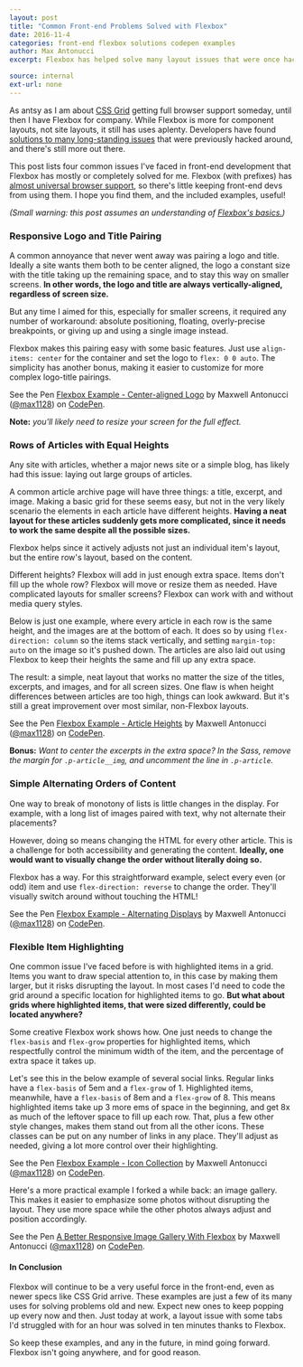 ```yaml
---
layout: post
title: "Common Front-end Problems Solved with Flexbox"
date: 2016-11-4
categories: front-end flexbox solutions codepen examples
author: Max Antonucci
excerpt: Flexbox has helped solve many layout issues that were once hacked around. These are four more common layout dilemmas Flexbox now helps solve.

source: internal
ext-url: none
---
```


As antsy as I am about [CSS Grid](http://gridbyexample.com/) getting full browser support someday, until then I have Flexbox for company. While Flexbox is more for component layouts, not site layouts, it still has uses aplenty. Developers have found [solutions to many long-standing issues](https://philipwalton.github.io/solved-by-flexbox/) that were previously hacked around, and there's still more out there.

This post lists four common issues I've faced in front-end development that Flexbox has mostly or completely solved for me. Flexbox (with prefixes) has [almost universal browser support](http://caniuse.com/#search=flexbox), so there's little keeping front-end devs from using them. I hope you find them, and the included examples, useful!

_(Small warning: this post assumes an understanding of [Flexbox's basics.](https://scotch.io/tutorials/a-visual-guide-to-css3-flexbox-properties))_

### Responsive Logo and Title Pairing

A common annoyance that never went away was pairing a logo and title. Ideally a site wants them both to be center aligned, the logo a constant size with the title taking up the remaining space, and to stay this way on smaller screens. __In other words, the logo and title are always vertically-aligned, regardless of screen size.__

But any time I aimed for this, especially for smaller screens, it required any number of workaround: absolute positioning, floating, overly-precise breakpoints, or giving up and using a single image instead.

Flexbox makes this pairing easy with some basic features. Just use `align-items: center` for the container and set the logo to `flex: 0 0 auto`. The simplicity has another bonus, making it easier to customize for more complex logo-title pairings.

<!-- Logo Example -->
<p data-height="302" data-theme-id="0" data-slug-hash="MjMeGY" data-default-tab="result" data-user="max1128" data-embed-version="2" data-pen-title="Flexbox Example - Center-aligned Logo" data-preview="true" class="codepen">See the Pen <a href="http://codepen.io/max1128/pen/MjMeGY/">Flexbox Example - Center-aligned Logo</a> by Maxwell Antonucci (<a href="http://codepen.io/max1128">@max1128</a>) on <a href="http://codepen.io">CodePen</a>.</p>
<script async src="https://production-assets.codepen.io/assets/embed/ei.js"></script>

__Note:__ _you'll likely need to resize your screen for the full effect._

### Rows of Articles with Equal Heights

Any site with articles, whether a major news site or a simple blog, has likely had this issue: laying out large groups of articles.

A common article archive page will have three things: a title, excerpt, and image. Making a basic grid for these seems easy, but not in the very likely scenario the elements in each article have different heights. __Having a neat layout for these articles suddenly gets more complicated, since it needs to work the same despite all the possible sizes.__

Flexbox helps since it actively adjusts not just an individual item's layout, but the entire row's layout, based on the content.

Different heights? Flexbox will add in just enough extra space. Items don't fill up the whole row? Flexbox will move or resize them as needed. Have complicated layouts for smaller screens? Flexbox can work with and without media query styles.

Below is just one example, where every article in each row is the same height, and the images are at the bottom of each. It does so by using `flex-direction: column` so the items stack vertically, and setting `margin-top: auto` on the image so it's pushed down. The articles are also laid out using Flexbox to keep their heights the same and fill up any extra space.

The result: a simple, neat layout that works no matter the size of the titles, excerpts, and images, and for all screen sizes. One flaw is when height differences between articles are too high, things can look awkward. But it's still a great improvement over most similar, non-Flexbox layouts.

<!-- Article Height Example -->
<p data-height="372" data-theme-id="0" data-slug-hash="yadJMd" data-default-tab="result" data-user="max1128" data-embed-version="2" data-pen-title="Flexbox Example - Article Heights" data-preview="true" class="codepen">See the Pen <a href="http://codepen.io/max1128/pen/yadJMd/">Flexbox Example - Article Heights</a> by Maxwell Antonucci (<a href="http://codepen.io/max1128">@max1128</a>) on <a href="http://codepen.io">CodePen</a>.</p>
<script async src="https://production-assets.codepen.io/assets/embed/ei.js"></script>

__Bonus:__ _Want to center the excerpts in the extra space? In the Sass, remove the margin for `.p-article__img`, and uncomment the line in `.p-article`._

### Simple Alternating Orders of Content

One way to break of monotony of lists is little changes in the display. For example, with a long list of images paired with text, why not alternate their placements?

However, doing so means changing the HTML for every other article. This is a challenge for both accessibility and generating the content. __Ideally, one would want to visually change the order without literally doing so.__

Flexbox has a way. For this straightforward example, select every even (or odd) item and use `flex-direction: reverse` to change the order. They'll visually switch around without touching the HTML!

<!-- Alternating Article Display Example  -->
<p data-height="370" data-theme-id="0" data-slug-hash="gwNMBd" data-default-tab="result" data-user="max1128" data-embed-version="2" data-pen-title="Flexbox Example - Alternating Displays" data-preview="true" class="codepen">See the Pen <a href="http://codepen.io/max1128/pen/gwNMBd/">Flexbox Example - Alternating Displays</a> by Maxwell Antonucci (<a href="http://codepen.io/max1128">@max1128</a>) on <a href="http://codepen.io">CodePen</a>.</p>
<script async src="https://production-assets.codepen.io/assets/embed/ei.js"></script>


### Flexible Item Highlighting 

One common issue I've faced before is with highlighted items in a grid. Items you want to draw special attention to, in this case by making them larger, but it risks disrupting the layout. In most cases I'd need to code the grid around a specific location for highlighted items to go. __But what about grids where highlighted items, that were sized differently, could be located anywhere?__

Some creative Flexbox work shows how. One just needs to change the `flex-basis` and `flex-grow` properties for highlighted items, which respectfully control the minimum width of the item, and the percentage of extra space it takes up.

Let's see this in the below example of several social links. Regular links have a `flex-basis` of 5em and a `flex-grow` of 1. Highlighted items, meanwhile, have a `flex-basis` of 8em and a `flex-grow` of 8. This means highlighted items take up 3 more ems of space in the beginning, and get 8x as much of the leftover space to fill up each row. That, plus a few other style changes, makes them stand out from all the other icons. These classes can be put on any number of links in any place. They'll adjust as needed, giving a lot more control over their highlighting.

<!-- Group of Icon Links Example -->
<p data-height="265" data-theme-id="0" data-slug-hash="yadJWY" data-default-tab="result" data-user="max1128" data-embed-version="2" data-pen-title="Flexbox Example - Icon Collection" data-preview="true" class="codepen">See the Pen <a href="http://codepen.io/max1128/pen/yadJWY/">Flexbox Example - Icon Collection</a> by Maxwell Antonucci (<a href="http://codepen.io/max1128">@max1128</a>) on <a href="http://codepen.io">CodePen</a>.</p>
<script async src="https://production-assets.codepen.io/assets/embed/ei.js"></script>

Here's a more practical example I forked a while back: an image gallery. This makes it easier to emphasize some photos without disrupting the layout. They use more space while the other photos always adjust and position accordingly.

<!-- Forked Gallery Example -->
<p data-height="422" data-theme-id="0" data-slug-hash="pjbpWw" data-default-tab="result" data-user="max1128" data-embed-version="2" data-pen-title="A Better Responsive Image Gallery With Flexbox" data-preview="true" class="codepen">See the Pen <a href="http://codepen.io/max1128/pen/pjbpWw/">A Better Responsive Image Gallery With Flexbox</a> by Maxwell Antonucci (<a href="http://codepen.io/max1128">@max1128</a>) on <a href="http://codepen.io">CodePen</a>.</p>
<script async src="https://production-assets.codepen.io/assets/embed/ei.js"></script>

#### In Conclusion

Flexbox will continue to be a very useful force in the front-end, even as newer specs like CSS Grid arrive. These examples are just a few of its many uses for solving problems old and new. Expect new ones to keep popping up every now and then. Just today at work, a layout issue with some tabs I'd struggled with for an hour was solved in ten minutes thanks to Flexbox.

So keep these examples, and any in the future, in mind going forward. Flexbox isn't going anywhere, and for good reason.


